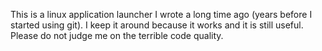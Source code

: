 This is a linux application launcher I wrote a long time ago (years before I started using git). I keep it around because it works and it is still 
useful. Please do not judge me on the terrible code quality.
